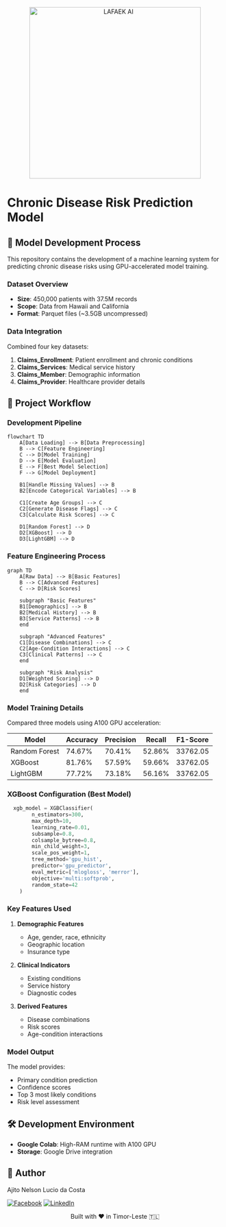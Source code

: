 <div align="center">
  <img src="https://raw.githubusercontent.com/ajitonelsonn/chronic_disease_predictor/main/Images/1.png" alt="LAFAEK AI" width="400"/>
</div>

# Chronic Disease Risk Prediction Model

## 🔬 Model Development Process

This repository contains the development of a machine learning system for predicting chronic disease risks using GPU-accelerated model training.

### Dataset Overview

- **Size**: 450,000 patients with 37.5M records
- **Scope**: Data from Hawaii and California
- **Format**: Parquet files (~3.5GB uncompressed)

### Data Integration

Combined four key datasets:

1. **Claims_Enrollment**: Patient enrollment and chronic conditions
2. **Claims_Services**: Medical service history
3. **Claims_Member**: Demographic information
4. **Claims_Provider**: Healthcare provider details

## 🔄 Project Workflow

### Development Pipeline

```mermaid
flowchart TD
    A[Data Loading] --> B[Data Preprocessing]
    B --> C[Feature Engineering]
    C --> D[Model Training]
    D --> E[Model Evaluation]
    E --> F[Best Model Selection]
    F --> G[Model Deployment]

    B1[Handle Missing Values] --> B
    B2[Encode Categorical Variables] --> B

    C1[Create Age Groups] --> C
    C2[Generate Disease Flags] --> C
    C3[Calculate Risk Scores] --> C

    D1[Random Forest] --> D
    D2[XGBoost] --> D
    D3[LightGBM] --> D
```

### Feature Engineering Process

```mermaid
graph TD
    A[Raw Data] --> B[Basic Features]
    B --> C[Advanced Features]
    C --> D[Risk Scores]

    subgraph "Basic Features"
    B1[Demographics] --> B
    B2[Medical History] --> B
    B3[Service Patterns] --> B
    end

    subgraph "Advanced Features"
    C1[Disease Combinations] --> C
    C2[Age-Condition Interactions] --> C
    C3[Clinical Patterns] --> C
    end

    subgraph "Risk Analysis"
    D1[Weighted Scoring] --> D
    D2[Risk Categories] --> D
    end
```

### Model Training Details

Compared three models using A100 GPU acceleration:

| Model         | Accuracy | Precision | Recall | F1-Score |
| ------------- | -------- | --------- | ------ | -------- |
| Random Forest | 74.67%   | 70.41%    | 52.86% | 33762.05 |
| XGBoost       | 81.76%   | 57.59%    | 59.66% | 33762.05 |
| LightGBM      | 77.72%   | 73.18%    | 56.16% | 33762.05 |

### XGBoost Configuration (Best Model)

```python
  xgb_model = XGBClassifier(
        n_estimators=300,
        max_depth=10,
        learning_rate=0.01,
        subsample=0.8,
        colsample_bytree=0.8,
        min_child_weight=3,
        scale_pos_weight=1,
        tree_method='gpu_hist',
        predictor='gpu_predictor',
        eval_metric=['mlogloss', 'merror'],
        objective='multi:softprob',
        random_state=42
    )
```

### Key Features Used

1. **Demographic Features**

   - Age, gender, race, ethnicity
   - Geographic location
   - Insurance type

2. **Clinical Indicators**

   - Existing conditions
   - Service history
   - Diagnostic codes

3. **Derived Features**
   - Disease combinations
   - Risk scores
   - Age-condition interactions

### Model Output

The model provides:

- Primary condition prediction
- Confidence scores
- Top 3 most likely conditions
- Risk level assessment

## 🛠 Development Environment

- **Google Colab**: High-RAM runtime with A100 GPU
- **Storage**: Google Drive integration

## 👥 Author

Ajito Nelson Lucio da Costa

[![Facebook](https://img.shields.io/badge/Facebook-%40ajitonelsonn-blue)](https://facebook.com/kharu.kharu89/)
[![LinkedIn](https://img.shields.io/badge/LinkedIn-%40ajitonelson-blue)](https://linkedin.com/in/ajitonelson)

<div align="center">

Built with ❤️ in Timor-Leste 🇹🇱

</div>
